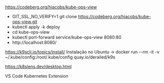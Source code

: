 https://codeberg.org/hjacobs/kube-ops-view
- GIT_SSL_NO_VERIFY=1 git clone https://codeberg.org/hjacobs/kube-ops-view.git
- kubectl apply -k deploy
- cd kube-ops-view
- kubectl port-forward service/kube-ops-view 8080:80
- http://localhost:8080/


https://k9scli.io/topics/install/
Instalação no Ubuntu -> docker run --rm -it -v ~/.kube/config:/root/.kube/config quay.io/derailed/k9s

https://k8slens.dev/desktop.html

VS Code Kubernetes Extension